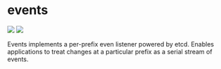 # events
[![](https://cloud.drone.io/api/badges/cloudscaleorg/events/status.svg)](https://cloud.drone.io/cloudscaleorg/events)
[![](https://godoc.org/github.com/nathany/looper?status.svg)](https://godoc.org/github.com/cloudscaleorg/events)


Events implements a per-prefix even listener powered by etcd. Enables applications to treat changes at a particular prefix as a serial stream of events.

